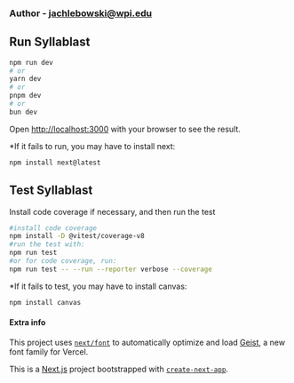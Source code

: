 ### Author - jachlebowski@wpi.edu

## Run Syllablast

```bash
npm run dev
# or
yarn dev
# or
pnpm dev
# or
bun dev
```

Open [http://localhost:3000](http://localhost:3000) with your browser to see the result.

*If it fails to run, you may have to install next:
```bash
npm install next@latest
```

## Test Syllablast

Install code coverage if necessary, and then run the test

```bash
#install code coverage
npm install -D @vitest/coverage-v8
#run the test with:
npm run test
#or for code coverage, run:
npm run test -- --run --reporter verbose --coverage
```

*If it fails to test, you may have to install canvas:
```bash
npm install canvas
```


#### Extra info
This project uses [`next/font`](https://nextjs.org/docs/app/building-your-application/optimizing/fonts) to automatically optimize and load [Geist](https://vercel.com/font), a new font family for Vercel.

This is a [Next.js](https://nextjs.org) project bootstrapped with [`create-next-app`](https://nextjs.org/docs/app/api-reference/cli/create-next-app).